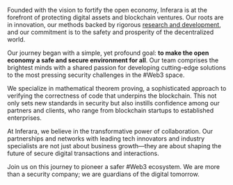 Founded with the vision to fortify the open economy, Inferara is at the forefront of protecting digital assets and blockchain ventures. Our roots are in innovation, our methods backed by rigorous [research and development](/research), and our commitment is to the safety and prosperity of the decentralized world.

Our journey began with a simple, yet profound goal: **to make the open economy a safe and secure environment for all**. Our team comprises the brightest minds with a shared passion for developing cutting-edge solutions to the most pressing security challenges in the #Web3 space.

We specialize in mathematical theorem proving, a sophisticated approach to verifying the correctness of code that underpins the blockchain. This not only sets new standards in security but also instills confidence among our partners and clients, who range from blockchain startups to established enterprises.

At Inferara, we believe in the transformative power of collaboration. Our partnerships and networks with leading tech innovators and industry specialists are not just about business growth—they are about shaping the future of secure digital transactions and interactions.

Join us on this journey to pioneer a safer #Web3 ecosystem. We are more than a security company; we are guardians of the digital tomorrow.
